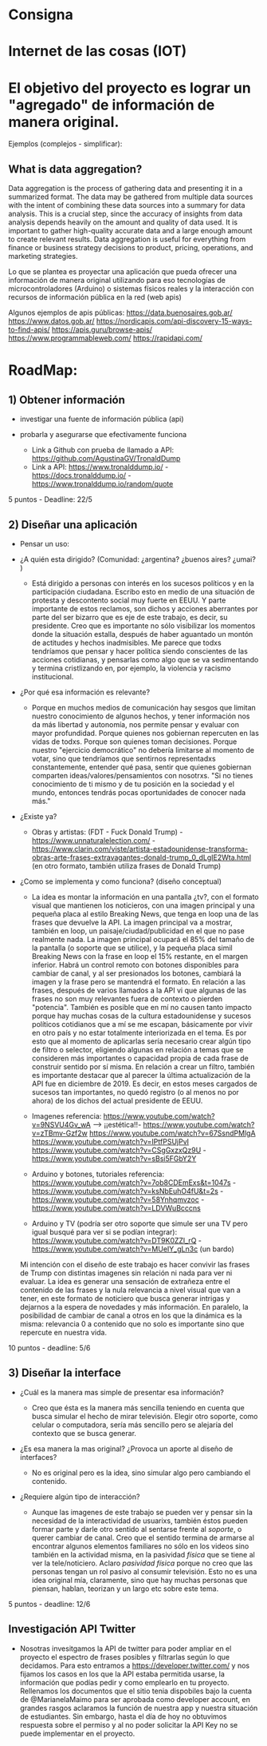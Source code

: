 # Consigna

# Internet de las cosas (IOT)
# El objetivo del proyecto es lograr un "agregado" de información de manera original.
Ejemplos (complejos - simplificar):

## What is data aggregation?
Data aggregation is the process of gathering data and presenting it in a summarized format. The data may be gathered from multiple data sources with the intent of combining these data sources into a summary for data analysis. This is a crucial step, since the accuracy of insights from data analysis depends heavily on the amount and quality of data used. It is important to gather high-quality accurate data and a large enough amount to create relevant results. Data aggregation is useful for everything from finance or business strategy decisions to product, pricing, operations, and marketing strategies.

Lo que se plantea es proyectar una aplicación que pueda ofrecer una información de manera original utilizando para eso tecnologías de microcontroladores (Arduino) o sistemas físicos reales y la interacción con recursos de información pública en la red (web apis)

Algunos ejemplos de apis públicas:
https://data.buenosaires.gob.ar/
https://www.datos.gob.ar/
https://nordicapis.com/api-discovery-15-ways-to-find-apis/
https://apis.guru/browse-apis/
https://www.programmableweb.com/
https://rapidapi.com/

# RoadMap:

## 1) Obtener información
+ investigar una fuente de información pública (api)
+ probarla y asegurarse que efectivamente funciona

    * Link a Github con prueba de llamado a API: https://github.com/AgustinaGV/TronaldDump
    * Link a API: https://www.tronalddump.io/ - https://docs.tronalddump.io/ - https://www.tronalddump.io/random/quote 

5 puntos - Deadline: 22/5


## 2) Diseñar una aplicación
+ Pensar un uso:
* ¿A quién esta dirigido? (Comunidad: ¿argentina? ¿buenos aires? ¿umai? )
    * Está dirigido a personas con interés en los sucesos políticos y en la participación ciudadana. Escribo esto en medio de una situación de protesta y descontento social muy fuerte en EEUU. Y parte importante de estos reclamos, son dichos y acciones aberrantes por parte del ser bizarro que es eje de este trabajo, es decir, su presidente. 
    Creo que es importante no sólo visibilizar los momentos donde la situación estalla, después de haber aguantado un montón de actitudes y hechos inadmisibles. Me parece que todxs tendríamos que pensar y hacer política siendo conscientes de las acciones cotidianas, y pensarlas como algo que se va sedimentando y termina cristlizando en, por ejemplo, la violencia y racismo institucional.

* ¿Por qué esa información es relevante?
    * Porque en muchos medios de comunicación hay sesgos que limitan nuestro conocimiento de algunos hechos, y tener información nos da más libertad y autonomía, nos permite pensar y evaluar con mayor profundidad. Porque quienes nos gobiernan repercuten en las vidas de todxs. Porque son quienes toman decisiones. Porque nuestro "ejercicio democrático" no debería limitarse al momento de votar, sino que tendríamos que sentirnos representadxs constantemente, entender qué pasa, sentir que quienes gobiernan comparten ideas/valores/pensamientos con nosotrxs.
    "Si no tienes conocimiento de ti mismo y de tu posición en la sociedad y el mundo, entonces tendrás pocas oportunidades de conocer nada más."

* ¿Existe ya?
    * Obras y artistas: (FDT - Fuck Donald Trump) - https://www.unnaturalelection.com/  - https://www.clarin.com/viste/artista-estadounidense-transforma-obras-arte-frases-extravagantes-donald-trump_0_dLgIE2Wta.html (en otro formato, también utiliza frases de Donald Trump)

* ¿Como se implementa y como funciona? (diseño conceptual)
    * La idea es montar la información en una pantalla ¿tv?, con el formato visual que mantienen los noticieros, con una imagen principal y una pequeña placa al estilo Breaking News, que tenga en loop una de las frases que devuelve la API. La imagen principal va a mostrar, también en loop, un paisaje/ciudad/publicidad en el que no pase realmente nada. La imagen principal ocupará el 85% del tamaño de la pantalla (o soporte que se utilice), y la pequeña placa simil Breaking News con la frase en loop el 15% restante, en el margen inferior. Habrá un control remoto con botones disponibles para cambiar de canal, y al ser presionados los botones, cambiará la imagen y la frase pero se mantendrá el formato.
    En relación a las frases, después de varios llamados a la API vi que algunas de las frases no son muy relevantes fuera de contexto o pierden "potencia". También es posible que en mí no causen tanto impacto porque hay muchas cosas de la cultura estadounidense y sucesos políticos cotidianos que a mí se me escapan, básicamente por vivir en otro país y no estar totalmente interiorizada en el tema. Es por esto que al momento de aplicarlas sería necesario crear algún tipo de filtro o selector, eligiendo algunas en relación a temas que se consideren más importantes o capacidad propia de cada frase de construir sentido por sí misma. En relación a crear un filtro, también es importante destacar que al parecer la última actualización de la API fue en diciembre de 2019. Es decir, en estos meses cargados de sucesos tan importantes, no quedó registro (o al menos no por ahora) de los dichos del actual presidente de EEUU.

    * Imagenes referencia: https://www.youtube.com/watch?v=9NSVU4Gv_wA --> ¡¡estética!!- https://www.youtube.com/watch?v=zTBmv-Gzf2w https://www.youtube.com/watch?v=67SsndPMlgA https://www.youtube.com/watch?v=IPtfPSUjPvI https://www.youtube.com/watch?v=CSgGxzxQz9U - https://www.youtube.com/watch?v=sBsi5FGbY2Y 

    * Arduino y botones, tutoriales referencia: https://www.youtube.com/watch?v=7ob8CDEmExs&t=1047s - https://www.youtube.com/watch?v=ksNbEuhO4fU&t=2s - https://www.youtube.com/watch?v=58Ynhqmvzoc - https://www.youtube.com/watch?v=LDVWuBcccns 
    * Arduino y TV (podría ser otro soporte que simule ser una TV pero igual busqué para ver si se podían integrar): https://www.youtube.com/watch?v=DT9K0ZZl_rQ - https://www.youtube.com/watch?v=MUeIY_gLn3c (un bardo)

    Mi intención con el diseño de este trabajo es hacer convivir las frases de Trump con distintas imagenes sin relación ni nada para ver ni evaluar. La idea es generar una sensación de extrañeza entre el contenido de las frases y la nula relevancia a nivel visual que van a tener, en este formato de noticiero que busca generar intrigas y dejarnos a la espera de novedades y más información. En paralelo, la posibilidad de cambiar de canal a otros en los que la dinámica es la misma: relevancia 0 a contenido que no solo es importante sino que repercute en nuestra vida.

10 puntos - deadline: 5/6


## 3) Diseñar la interface
* ¿Cuál es la manera mas simple de presentar esa información?
    * Creo que ésta es la manera más sencilla teniendo en cuenta que busca simular el hecho de mirar televisión. Elegir otro soporte, como celular o computadora, sería más sencillo pero se alejaría del contexto que se busca generar.

* ¿Es esa manera la mas original? ¿Provoca un aporte al diseño de interfaces?
    * No es original pero es la idea, sino simular algo pero cambiando el contenido.

* ¿Requiere algún tipo de interacción?
    * Aunque las imagenes de este trabajo se pueden ver y pensar sin la necesidad de la interactividad de usuarixs, también éstos pueden formar parte y darle otro sentido al sentarse frente al *soporte*, o querer cambiar de canal. Creo que el sentido termina de armarse al encontrar algunos elementos familiares no sólo en los videos sino también en la actividad misma, en la pasividad *física* que se tiene al ver la tele/noticiero.
    Aclaro *pasividad física* porque no creo que las personas tengan un rol pasivo al consumir televisión. Esto no es una idea original mía, claramente, sino que hay muchas personas que piensan, hablan, teorizan y un largo etc sobre este tema.


5 puntos - deadline: 12/6

## Investigación API Twitter 
* Nosotras invesitgamos la API de twitter para poder ampliar en el proyecto el espectro de frases posibles y filtrarlas según lo que decidamos. Para esto entramos a https://developer.twitter.com/ y nos fijamos los casos en los que la API estaba permitida usarse, la información que podías pedir y como emplearlo en tu proyecto. Rellenamos los documentos que el sitio tenia dispobiles bajo la cuenta de @MarianelaMaimo para ser aprobada como developer account, en grandes rasgos aclaramos la función de nuestra app y nuestra situación de estudiantes. Sin embargo, hasta el día de hoy no obtuvimos respuesta sobre el permiso y al no poder solicitar la API Key no se puede implementar en el proyecto.